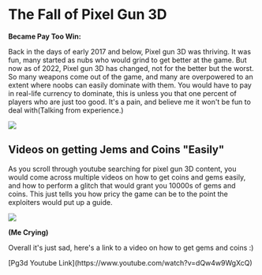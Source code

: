 <h1> The Fall of Pixel Gun 3D </h1>
<p> <strong> Became Pay Too Win:</strong> </p>
<p> Back in the days of early 2017 and below, Pixel gun 3D was thriving. It was fun, many started as nubs who would grind to get better at the game. But now as of 2022, Pixel gun 3D has changed, not for the better but the worst. So many weapons come out of the game, and many are overpowered to an extent where noobs can easily dominate with them. You would have to pay in real-life currency to dominate, this is unless you that one percent of players who are just too good. It's a pain, and believe me it won't be fun to deal with(Talking from experience.) </p>
<img src="https://i.ytimg.com/vi/GXP0DnR6XSY/maxresdefault.jpg">
<h2> Videos on getting Jems and Coins "Easily" </h2>
 <p> As you scroll through youtube searching for pixel gun 3D content, you would come across multiple videos on how to get coins and gems easily, and how to perform a glitch that would grant you 10000s of gems and coins. This just tells you how pricy the game can be to the point the exploiters would put up a guide. </p>
<img src="https://images-wixmp-ed30a86b8c4ca887773594c2.wixmp.com/f/0eb4df0f-5441-4ba6-b1a9-643e4a5f80a6/df26v0q-178f576d-06f3-4e7c-9ce4-010c058d2abf.png/v1/fill/w_1280,h_1600,q_80,strp/realistic_laughing_crying_emoji__by_smallentertainment_df26v0q-fullview.jpg?token=eyJ0eXAiOiJKV1QiLCJhbGciOiJIUzI1NiJ9.eyJzdWIiOiJ1cm46YXBwOjdlMGQxODg5ODIyNjQzNzNhNWYwZDQxNWVhMGQyNmUwIiwiaXNzIjoidXJuOmFwcDo3ZTBkMTg4OTgyMjY0MzczYTVmMGQ0MTVlYTBkMjZlMCIsIm9iaiI6W1t7ImhlaWdodCI6Ijw9MTYwMCIsInBhdGgiOiJcL2ZcLzBlYjRkZjBmLTU0NDEtNGJhNi1iMWE5LTY0M2U0YTVmODBhNlwvZGYyNnYwcS0xNzhmNTc2ZC0wNmYzLTRlN2MtOWNlNC0wMTBjMDU4ZDJhYmYucG5nIiwid2lkdGgiOiI8PTEyODAifV1dLCJhdWQiOlsidXJuOnNlcnZpY2U6aW1hZ2Uub3BlcmF0aW9ucyJdfQ.QAlyo7ZXS44UGc8aKKBODvnjhE5r5E_rFHew9OP9pbM"> 
<p> <strong>(Me Crying)</strong> <p>
<p> Overall it's just sad, here's a link to a video on how to get gems and coins  :) </p>
[Pg3d Youtube Link](https://www.youtube.com/watch?v=dQw4w9WgXcQ)
